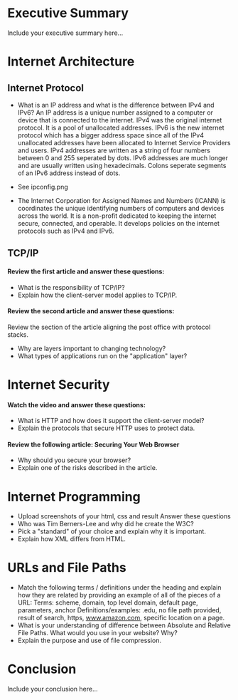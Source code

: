 # Executive Summary
Include your executive summary here...

# Internet Architecture

## Internet Protocol
* What is an IP address and what is the difference between IPv4 and IPv6?
An IP address is a unique number assigned to a computer or device that is connected to the internet. IPv4 was the original internet protocol. It is a pool of unallocated addresses. IPv6 is the new internet protocol which has a bigger address space since all of the IPv4 unallocated addresses have been allocated to Internet Service Providers and users. IPv4 addresses are written as a string of four numbers between 0 and 255 seperated by dots. IPv6 addresses are much longer and are usually written using hexadecimals. Colons seperate segments of an IPv6 address instead of dots. 

* See ipconfig.png

* The Internet Corporation for Assigned Names and Numbers (ICANN) is coordinates the unique identifying numbers of computers and devices across the world. It is a non-profit dedicated to keeping the internet secure, connected, and operable. It develops policies on the internet protocols such as IPv4 and IPv6. 

## TCP/IP
#### Review the first article and answer these questions:
* What is the responsibility of TCP/IP?
* Explain how the client-server model applies to TCP/IP.

#### Review the second article and answer these questions:
Review the section of the article aligning the post office with protocol stacks.
* Why are layers important to changing technology?
* What types of applications run on the "application" layer?

# Internet Security
#### Watch the video and answer these questions:
* What is HTTP and how does it support the client-server model?
* Explain the protocols that secure HTTP uses to protect data.

#### Review the following article: Securing Your Web Browser
* Why should you secure your browser?
* Explain one of the risks described in the article.

# Internet Programming
* Upload screenshots of your html, css and result
Answer these questions
* Who was Tim Berners-Lee and why did he create the W3C?
* Pick a "standard" of your choice and explain why it is important.
* Explain how XML differs from HTML.

# URLs and File Paths
* Match the following terms / definitions under the heading and explain how they are related by providing an example of all of the pieces of a URL: 
Terms: scheme, domain, top level domain, default page, parameters, anchor 
Definitions/examples: .edu, no file path provided, result of search, https, www.amazon.com, specific location on a page.
* What is your understanding of difference between Absolute and Relative File Paths. What would you use in your website? Why?
* Explain the purpose and use of file compression.

# Conclusion
Include your conclusion here...
